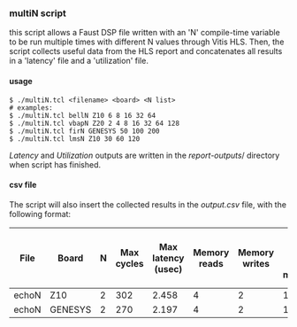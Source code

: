 ### multiN script

this script allows a Faust DSP file written with an 'N' compile-time variable to be run multiple times with different N values through Vitis HLS. Then, the script collects useful data from the HLS report and concatenates all results in a 'latency' file and a 'utilization' file. 

#### usage

```shell
$ ./multiN.tcl <filename> <board> <N list>
# examples:
$ ./multiN.tcl bellN Z10 6 8 16 32 64
$ ./multiN.tcl vbapN Z20 2 4 8 16 32 64 128
$ ./multiN.tcl firN GENESYS 50 100 200
$ ./multiN.tcl lmsN Z10 30 60 120
```

*Latency* and *Utilization* outputs are written in the *report-outputs*/ directory when script has finished.

#### csv file

The script will also insert the collected results in the *output.csv* file, with the following format:

| File  | Board   | N    | Max cycles | Max latency (usec) | Memory reads | Memory writes | IP/App file generation time (in milliseconds) | High-level synthesis time (in seconds) | BRAM (%) | DSP (%) | FF (%) | LUT (%) | BRAM (N) | DSP (N) | FF (N) | LUT (N) |
| ----- | ------- | ---- | ---------- | ------------------ | ------------ | ------------- | --------------------------------------------- | -------------------------------------- | -------- | ------- | ------ | ------- | -------- | ------- | ------ | ------- |
| echoN | Z10     | 2    | 302        | 2.458              | 4            | 2             | 108                                           | 31                                     | 6        | 10      | 7      | 31      | 8        | 6       | 4438   | 6109    |
| echoN | GENESYS | 2    | 270        | 2.197              | 4            | 2             | 104                                           | 27                                     | 1        | 2       | 1      | 6       | 8        | 8       | 2864   | 5022    |

